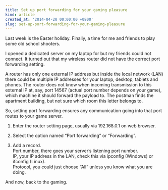 ```yaml
---
title: Set up port forwarding for your gaming pleasure
kind: article
created_at: '2014-04-20 00:00:00 +0800'
slug: set-up-port-forwarding-for-your-gaming-pleasure
---
```


Last week is the Easter holiday. Finally, a time for me and friends to play some old school shooters.

I opened a dedicated server on my laptop for but my friends could not connect. It turned out that my wireless router did not have the correct port forwarding setting.

A router has only one external IP address but inside the local network (LAN) there could be multiple IP addresses for your laptop, desktop, tablets and phones. The router does not know when incoming transmission to this external IP at, say, port 14567 (actual port number depends on your game), which machine it should forward the payload to. The postman finds the apartment building, but not sure which room this letter belongs to.

So, setting port forwarding ensures any communication going into that port routes to your game server.

1. Enter the router setting page, usually via 192.168.0.1 on web browser.

2. Select the option named “Port forwarding” or “Forwarding”.

3. Add a record.<br />Port number, there goes your server’s listening port number.<br />IP, your IP address in the LAN, check this via ipconfig (Windows) or ifconfig (Linux).<br />Protocol, you could just choose “All” unless you know what you are doing.

And now, back to the gaming.
